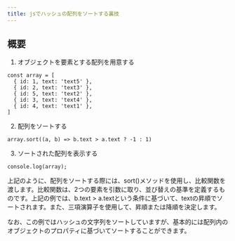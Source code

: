 ```yaml
---
title: jsでハッシュの配列をソートする裏技
---
```


## 概要

1. オブジェクトを要素とする配列を用意する
```
const array = [
  { id: 1, text: 'text5' },
  { id: 2, text: 'text3' },
  { id: 5, text: 'text2' },
  { id: 3, text: 'text4' },
  { id: 4, text: 'text1' },
]
```

2. 配列をソートする


```
array.sort((a, b) => b.text > a.text ? -1 : 1)
```

3. ソートされた配列を表示する
```
console.log(array);
```

上記のように、配列をソートする際には、sort()メソッドを使用し、比較関数を渡します。比較関数は、2つの要素を引数に取り、並び替えの基準を定義するものです。上記の例では、b.text > a.textという条件に基づいて、textの昇順でソートされます。また、三項演算子を使用して、昇順または降順を決定します。

なお、この例ではハッシュの文字列をソートしていますが、基本的には配列内のオブジェクトのプロパティに基づいてソートすることができます。